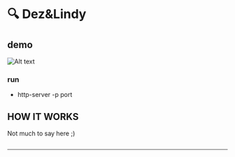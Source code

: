 # :mag: Dez&Lindy



## demo

![Alt text](css/img/.jpg?raw=true "Shhttt!")


### run

* http-server -p port

## HOW IT WORKS

<p>Not much to say here ;)</p>
<p style="border-bottom: 1px solid #444; padding: 0 0 1em 0;"></p>



